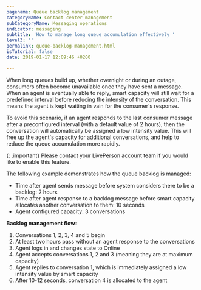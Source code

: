 ```yaml
---
pagename: Queue backlog management
categoryName: Contact center management
subCategoryName: Messaging operations
indicator: messaging
subtitle: 'How to manage long queue accumulation effectively '
level3: ''
permalink: queue-backlog-management.html
isTutorial: false
date: 2019-01-17 12:09:46 +0200

---
```

When long queues build up, whether overnight or during an outage, consumers often become unavailable once they have sent a message. When an agent is eventually able to reply, smart capacity will still wait for a predefined interval before reducing the intensity of the conversation. This means the agent is kept waiting in vain for the consumer's response.

To avoid this scenario, if an agent responds to the last consumer message after a preconfigured interval (with a default value of 2 hours), then the conversation will automatically be assigned a low intensity value. This will free up the agent's capacity for additional conversations, and help to reduce the queue accumulation more rapidly.

{: .important}
Please contact your LivePerson account team if you would like to enable this feature.

The following example demonstrates how the queue backlog is managed:

* Time after agent sends message before system considers there to be a backlog: 2 hours
* Time after agent response to a backlog message before smart capacity allocates another conversation to them: 10 seconds
* Agent configured capacity: 3 conversations

**Backlog management flow**:

1. Conversations 1, 2, 3, 4 and 5 begin
2. At least two hours pass without an agent response to the conversations
3. Agent logs in and changes state to Online
4. Agent accepts conversations 1, 2 and 3 (meaning they are at maximum capacity)
5. Agent replies to conversation 1, which is immediately assigned a low intensity value by smart capacity
6. After 10-12 seconds, conversation 4 is allocated to the agent